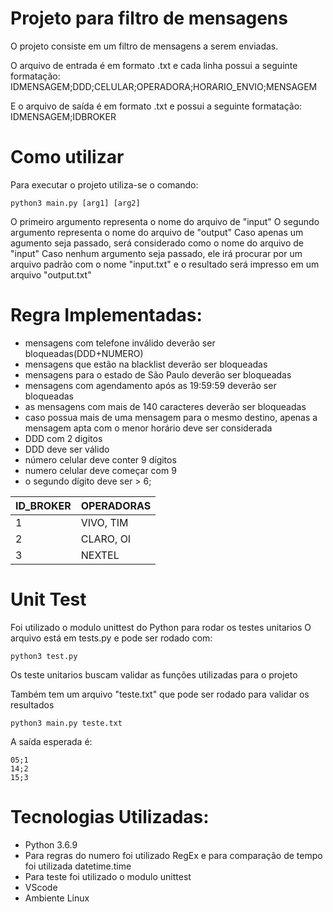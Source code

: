 # Projeto para filtro de mensagens

O projeto consiste em um filtro de mensagens a serem enviadas.

O arquivo de entrada é em formato .txt e cada linha possui a seguinte formatação:
IDMENSAGEM;DDD;CELULAR;OPERADORA;HORARIO_ENVIO;MENSAGEM

E o arquivo de saída é em formato .txt e possui a seguinte formatação:
IDMENSAGEM;IDBROKER

# Como utilizar

Para executar o projeto utiliza-se o comando:

    python3 main.py [arg1] [arg2]

O primeiro argumento representa o nome do arquivo de "input"
O segundo argumento representa o nome do arquivo de "output"
Caso apenas um agumento seja passado, será considerado como o nome do arquivo de "input"
Caso nenhum argumento seja passado, ele irá procurar por um arquivo padrão com o nome "input.txt" e o resultado será impresso em um arquivo "output.txt"

# Regra Implementadas:


  - mensagens com telefone inválido deverão ser bloqueadas(DDD+NUMERO)
  - mensagens que estão na blacklist deverão ser bloqueadas
  - mensagens para o estado de São Paulo deverão ser bloqueadas
  - mensagens com agendamento após as 19:59:59 deverão ser bloqueadas
  - as mensagens com mais de 140 caracteres deverão ser bloqueadas
  - caso possua mais de uma mensagem para o mesmo destino, apenas a mensagem apta com o menor horário deve ser considerada
  - DDD com 2 digitos
  - DDD deve ser válido
  - número celular deve conter 9 dígitos
  - numero celular deve começar com 9
  - o segundo dígito deve ser > 6;

| ID_BROKER | OPERADORAS |
| ------ | ------ |
| 1 | VIVO, TIM |
| 2 | CLARO, OI |
| 3 | NEXTEL |

# Unit Test

Foi utilizado o modulo unittest do Python para rodar os testes unitarios
O arquivo está em tests.py e pode ser rodado com:

    python3 test.py

Os teste unitarios buscam validar as funções utilizadas para o projeto

Também tem um arquivo "teste.txt" que pode ser rodado para validar os resultados

    python3 main.py teste.txt

A saída esperada é:

    05;1
    14;2
    15;3

# Tecnologias Utilizadas:
  - Python 3.6.9
  - Para regras do numero foi utilizado RegEx e para comparação de tempo foi utilizada datetime.time
  - Para teste foi utilizado o modulo unittest
  - VScode
  - Ambiente Linux
